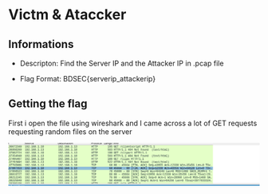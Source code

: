 # Victm & Ataccker


## Informations

* Descripton: Find the Server IP and the Attacker IP in .pcap file

* Flag Format: BDSEC{serverip_attackerip}


## Getting the flag 

First i open the file using  wireshark and I came across a lot of GET requests requesting random files on the server
<p align="center"><img src="https://github.com/AmoloHT/CTFs/blob/main/s022-07-11_01-48.png"></p>
